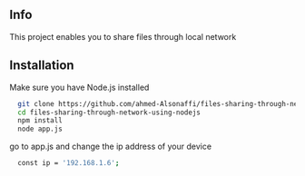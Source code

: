 ## Info

This project enables you to share files through local network


## Installation

Make sure you have Node.js installed

```bash
  git clone https://github.com/ahmed-Alsonaffi/files-sharing-through-network-using-nodejs.git
  cd files-sharing-through-network-using-nodejs
  npm install
  node app.js
```

go to app.js and change the ip address of your device
```bash
  const ip = '192.168.1.6';
```

